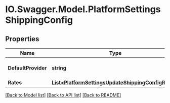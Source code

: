 # IO.Swagger.Model.PlatformSettingsShippingConfig
## Properties

Name | Type | Description | Notes
------------ | ------------- | ------------- | -------------
**DefaultProvider** | **string** | Default shipping provider. | [optional] 
**Rates** | [**List&lt;PlatformSettingsUpdateShippingConfigRates&gt;**](PlatformSettingsUpdateShippingConfigRates.md) |  | [optional] 

[[Back to Model list]](../README.md#documentation-for-models) [[Back to API list]](../README.md#documentation-for-api-endpoints) [[Back to README]](../README.md)

